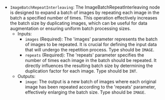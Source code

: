 - `ImageBatchRepeatInterleaving`: The ImageBatchRepeatInterleaving node is designed to expand a batch of images by repeating each image in the batch a specified number of times. This operation effectively increases the batch size by duplicating images, which can be useful for data augmentation or ensuring uniform batch processing sizes.
    - Inputs:
        - `images` (Required): The 'images' parameter represents the batch of images to be repeated. It is crucial for defining the input data that will undergo the repetition process. Type should be `IMAGE`.
        - `repeats` (Required): The 'repeats' parameter specifies the number of times each image in the batch should be repeated. It directly influences the resulting batch size by determining the duplication factor for each image. Type should be `INT`.
    - Outputs:
        - `image`: The output is a new batch of images where each original image has been repeated according to the 'repeats' parameter, effectively enlarging the batch size. Type should be `IMAGE`.
